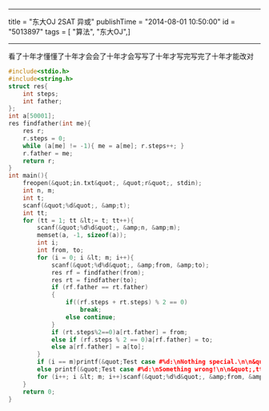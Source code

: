 ------------------
title = "东大OJ 2SAT 异或"
publishTime = "2014-08-01 10:50:00"
id = "5013897"
tags = [ "算法", "东大OJ",]

--------------

看了十年才懂懂了十年才会会了十年才会写写了十年才写完写完了十年才能改对

```cpp
#include<stdio.h>
#include<string.h>
struct res{
	int steps;
	int father;
};
int a[50001];
res findfather(int me){
	res r;
	r.steps = 0;
	while (a[me] != -1){ me = a[me]; r.steps++; }
	r.father = me;
	return r;
}
int main(){
	freopen(&quot;in.txt&quot;, &quot;r&quot;, stdin);
	int n, m;
	int t;
	scanf(&quot;%d&quot;, &amp;t);
	int tt;
	for (tt = 1; tt &lt;= t; tt++){
		scanf(&quot;%d%d&quot;, &amp;n, &amp;m);
		memset(a, -1, sizeof(a));
		int i;
		int from, to;
		for (i = 0; i &lt; m; i++){
			scanf(&quot;%d%d&quot;, &amp;from, &amp;to);
			res rf = findfather(from);
			res rt = findfather(to);
			if (rf.father == rt.father)
			{
				if((rf.steps + rt.steps) % 2 == 0)
					break; 
				else continue;
			}
			if (rt.steps%2==0)a[rt.father] = from;
			else if (rf.steps % 2 == 0)a[rf.father] = to;
			else a[rf.father] = a[to];
		}
		if (i == m)printf(&quot;Test case #%d:\nNothing special.\n\n&quot;,tt);
		else printf(&quot;Test case #%d:\nSomething wrong!\n\n&quot;,tt);
		for (i++; i &lt; m; i++)scanf(&quot;%d%d&quot;, &amp;from, &amp;to);
	}
	return 0;
}
```
        